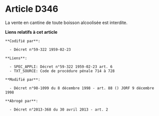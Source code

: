 # Article D346

La vente en cantine de toute boisson alcoolisée est interdite.

**Liens relatifs à cet article**

	**Codifié par**:

	  - Décret n°59-322 1959-02-23

	**Liens**:

	  - SPEC_APPLI: Décret n°59-322 1959-02-23 art. 6
	  - TXT_SOURCE: Code de procédure pénale 714 à 728

	**Modifié par**:

	  - Décret n°98-1099 du 8 décembre 1998 - art. 88 () JORF 9 décembre 1998

	**Abrogé par**:

	  - Décret n°2013-368 du 30 avril 2013 - art. 2

